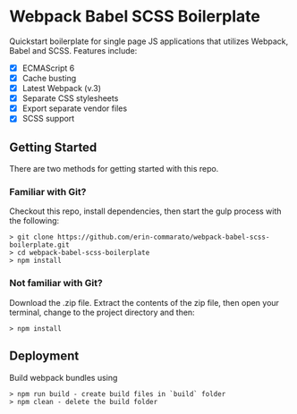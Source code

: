 # Webpack Babel SCSS Boilerplate

Quickstart boilerplate for single page JS applications that utilizes Webpack, Babel and SCSS. Features include:
- [x] ECMAScript 6
- [x] Cache busting
- [x] Latest Webpack (v.3)
- [x] Separate CSS stylesheets
- [x] Export separate vendor files
- [x] SCSS support

## Getting Started

There are two methods for getting started with this repo.

### Familiar with Git?

Checkout this repo, install dependencies, then start the gulp process with the following:

```
> git clone https://github.com/erin-commarato/webpack-babel-scss-boilerplate.git
> cd webpack-babel-scss-boilerplate
> npm install
```

### Not familiar with Git?

Download the .zip file. Extract the contents of the zip file, then open your terminal, change
to the project directory and then:

```
> npm install
```

## Deployment

Build webpack bundles using

```
> npm run build - create build files in `build` folder
> npm clean - delete the build folder
```
